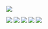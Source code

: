 <p>
<img src="https://capsule-render.vercel.app/api?type=wave&&color=3DDC84&height=300&section=header&text=123456&fontSize=90" />
</p>

<img src="https://img.shields.io/badge/PostCSS-DD3A0A?style=flat&logo=PostCSS&logoColor=white"/>
<img src="https://img.shields.io/badge/Spring-6DB33F?style=for-the-badge&logo=spring&logoColor=white"/>
<img src="https://img.shields.io/badge/HTML5-E34F26?style=for-the-badge&logo=html5&logoColor=white"/>
<img src="https://img.shields.io/badge/CSS3-1572B6?style=for-the-badge&logo=css3&logoColor=white"/>
<img src="https://img.shields.io/badge/jQuery-0769AD?style=for-the-badge&logo=jquery&logoColor=white"/>
